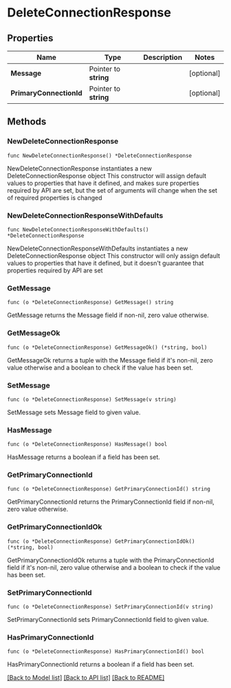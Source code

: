# DeleteConnectionResponse

## Properties

Name | Type | Description | Notes
------------ | ------------- | ------------- | -------------
**Message** | Pointer to **string** |  | [optional] 
**PrimaryConnectionId** | Pointer to **string** |  | [optional] 

## Methods

### NewDeleteConnectionResponse

`func NewDeleteConnectionResponse() *DeleteConnectionResponse`

NewDeleteConnectionResponse instantiates a new DeleteConnectionResponse object
This constructor will assign default values to properties that have it defined,
and makes sure properties required by API are set, but the set of arguments
will change when the set of required properties is changed

### NewDeleteConnectionResponseWithDefaults

`func NewDeleteConnectionResponseWithDefaults() *DeleteConnectionResponse`

NewDeleteConnectionResponseWithDefaults instantiates a new DeleteConnectionResponse object
This constructor will only assign default values to properties that have it defined,
but it doesn't guarantee that properties required by API are set

### GetMessage

`func (o *DeleteConnectionResponse) GetMessage() string`

GetMessage returns the Message field if non-nil, zero value otherwise.

### GetMessageOk

`func (o *DeleteConnectionResponse) GetMessageOk() (*string, bool)`

GetMessageOk returns a tuple with the Message field if it's non-nil, zero value otherwise
and a boolean to check if the value has been set.

### SetMessage

`func (o *DeleteConnectionResponse) SetMessage(v string)`

SetMessage sets Message field to given value.

### HasMessage

`func (o *DeleteConnectionResponse) HasMessage() bool`

HasMessage returns a boolean if a field has been set.

### GetPrimaryConnectionId

`func (o *DeleteConnectionResponse) GetPrimaryConnectionId() string`

GetPrimaryConnectionId returns the PrimaryConnectionId field if non-nil, zero value otherwise.

### GetPrimaryConnectionIdOk

`func (o *DeleteConnectionResponse) GetPrimaryConnectionIdOk() (*string, bool)`

GetPrimaryConnectionIdOk returns a tuple with the PrimaryConnectionId field if it's non-nil, zero value otherwise
and a boolean to check if the value has been set.

### SetPrimaryConnectionId

`func (o *DeleteConnectionResponse) SetPrimaryConnectionId(v string)`

SetPrimaryConnectionId sets PrimaryConnectionId field to given value.

### HasPrimaryConnectionId

`func (o *DeleteConnectionResponse) HasPrimaryConnectionId() bool`

HasPrimaryConnectionId returns a boolean if a field has been set.


[[Back to Model list]](../README.md#documentation-for-models) [[Back to API list]](../README.md#documentation-for-api-endpoints) [[Back to README]](../README.md)


